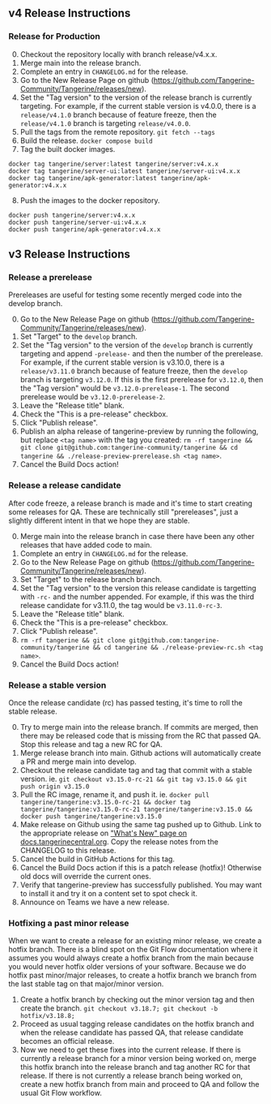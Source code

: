 ## v4 Release Instructions

### Release for Production

0. Checkout the repository locally with branch release/v4.x.x.
1. Merge main into the release branch.
2. Complete an entry in `CHANGELOG.md` for the release.
3. Go to the New Release Page on github (https://github.com/Tangerine-Community/Tangerine/releases/new).
5. Set the "Tag version" to the version of the release branch is currently targeting. For example, if the current stable version is v4.0.0, there is a `release/v4.1.0` branch because of feature freeze, then the `release/v4.1.0` branch is targeting `release/v4.0.0`.
6. Pull the tags from the remote repository. `git fetch --tags`
7. Build the release. `docker compose build`
8. Tag the built docker images. 
```
docker tag tangerine/server:latest tangerine/server:v4.x.x
docker tag tangerine/server-ui:latest tangerine/server-ui:v4.x.x
docker tag tangerine/apk-generator:latest tangerine/apk-generator:v4.x.x
```
8. Push the images to the docker repository. 
```
docker push tangerine/server:v4.x.x
docker push tangerine/server-ui:v4.x.x
docker push tangerine/apk-generator:v4.x.x
```

## v3 Release Instructions

### Release a prerelease  

Prereleases are useful for testing some recently merged code into the develop branch.

0. Go to the New Release Page on github (https://github.com/Tangerine-Community/Tangerine/releases/new). 
1. Set "Target" to the `develop` branch.
2. Set the "Tag version" to the version of the `develop` branch is currently targeting and append `-prelease-` and then the number of the prerelease. For example, if the current stable version is v3.10.0, there is a `release/v3.11.0` branch because of feature freeze, then the `develop` branch is targeting `v3.12.0`. If this is the first prerelease for `v3.12.0`, then the "Tag version" would be `v3.12.0-prerelease-1`. The second prerelease would be `v3.12.0-prerelease-2`.
3. Leave the "Release title" blank.
4. Check the "This is a pre-release" checkbox.
5. Click "Publish release".
6. Publish an alpha release of tangerine-preview by running the following, but replace `<tag name>` with the tag you created: `rm -rf tangerine && git clone git@github.com:tangerine-community/tangerine && cd tangerine && ./release-preview-prerelease.sh <tag name>`.
7. Cancel the Build Docs action!


### Release a release candidate

After code freeze, a release branch is made and it's time to start creating some releases for QA. These are technically still "prereleases", just a slightly different intent in that we hope they are stable.

0. Merge main into the release branch in case there have been any other releases that have added code to main.
0. Complete an entry in `CHANGELOG.md` for the release.
0. Go to the New Release Page on github (https://github.com/Tangerine-Community/Tangerine/releases/new). 
1. Set "Target" to the release branch branch.
2. Set the "Tag version" to the version this release candidate is targetting with `-rc-` and the number appended. For example, if this was the third release candidate for v3.11.0, the tag would be `v3.11.0-rc-3`. 
3. Leave the "Release title" blank.
4. Check the "This is a pre-release" checkbox.
5. Click "Publish release".
6. `rm -rf tangerine && git clone git@github.com:tangerine-community/tangerine && cd tangerine && ./release-preview-rc.sh <tag name>`.
7. Cancel the Build Docs action!

### Release a stable version 

Once the release candidate (rc) has passed testing, it's time to roll the stable release.

0. Try to merge main into the release branch. If commits are merged, then there may be released code that is missing from the RC that passed QA. Stop this release and tag a new RC for QA. 
1. Merge release branch into main. Github actions will automatically create a PR and merge main into develop.
2. Checkout the release candidate tag and tag that commit with a stable version. ie. `git checkout v3.15.0-rc-21 && git tag v3.15.0 && git push origin v3.15.0`
3. Pull the RC image, rename it, and push it. ie. `docker pull tangerine/tangerine:v3.15.0-rc-21 && docker tag tangerine/tangerine:v3.15.0-rc-21 tangerine/tangerine:v3.15.0 && docker push tangerine/tangerine:v3.15.0`
4. Make release on Github using the same tag pushed up to Github. Link to the appropriate release on ["What's New" page on docs.tangerinecentral.org](https://docs.tangerinecentral.org/whats-new/). Copy the release notes from the CHANGELOG to this release.
5. Cancel the build in GitHub Actions for this tag.
7. Cancel the Build Docs action if this is a patch release (hotfix)! Otherwise old docs will override the current ones.
8. Verify that tangerine-preview has successfully published. You may want to install it and try it on a content set to spot check it.
9. Announce on Teams we have a new release.

### Hotfixing a past minor release
When we want to create a release for an existing minor release, we create a hotfix branch. There is a blind spot on the Git Flow documentation where it assumes you would always create a hotfix branch from the main because you would never hotfix older versions of your software. Because we do hotfix past minor/major releases, to create a hotfix branch we branch from the last stable tag on that major/minor version. 

1. Create a hotfix branch by checking out the minor version tag and then create the branch. `git checkout v3.18.7; git checkout -b hotfix/v3.18.8;`
2. Proceed as usual tagging release candidates on the hotfix branch and when the release candidate has passed QA, that release candidate becomes an official release.
3. Now we need to get these fixes into the current release. If there is currently a release branch for a minor version being worked on, merge this hotfix branch into the release branch and tag another RC for that release. If there is not currently a release branch being worked on, create a new hotfix branch from main and proceed to QA and follow the usual Git Flow workflow.
